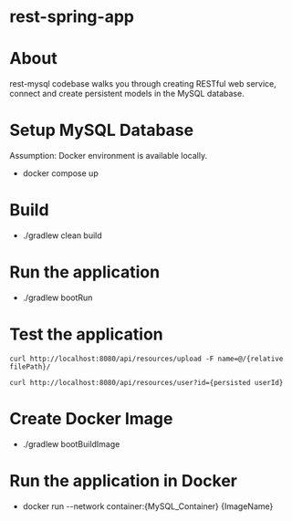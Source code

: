 # rest-spring-app

# About
rest-mysql codebase walks you through creating RESTful web service, connect and create persistent models in the MySQL database.

# Setup MySQL Database
Assumption: Docker environment is available locally.
- docker compose up

# Build
- ./gradlew clean build

# Run the application
- ./gradlew bootRun

# Test the application

``curl http://localhost:8080/api/resources/upload -F name=@/{relative filePath}/``

``curl http://localhost:8080/api/resources/user?id={persisted userId}``

# Create Docker Image
- ./gradlew bootBuildImage

# Run the application in Docker
- docker run --network container:{MySQL_Container} {ImageName}
